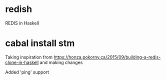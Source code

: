 # redish
REDIS in Haskell

# cabal install stm

Taking inspiration from https://honza.pokorny.ca/2015/09/building-a-redis-clone-in-haskell
and making changes

Added 'ping' support
